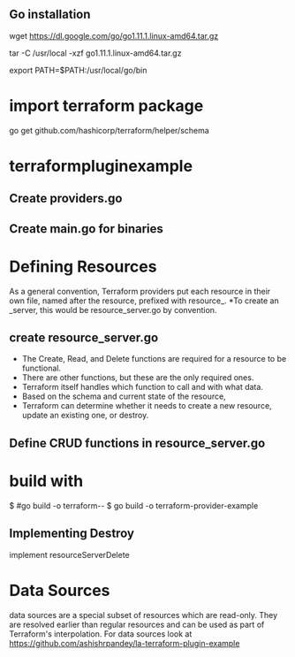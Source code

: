## Go installation

wget https://dl.google.com/go/go1.11.1.linux-amd64.tar.gz

tar -C /usr/local -xzf go1.11.1.linux-amd64.tar.gz

export PATH=$PATH:/usr/local/go/bin

# import terraform package
go get github.com/hashicorp/terraform/helper/schema

# terraformpluginexample



## Create providers.go

## Create main.go for binaries



# Defining Resources

As a general convention, Terraform providers put each resource in their own file, named after the resource, prefixed with resource_. 
*To create an <provider-name>_server, this would be resource_server.go by convention.

## create resource_server.go

* The Create, Read, and Delete functions are required for a resource to be functional. 
* There are other functions, but these are the only required ones. 
* Terraform itself handles which function to call and with what data. 
* Based on the schema and current state of the resource, 
* Terraform can determine whether it needs to create a new resource, update an existing one, or destroy.

## Define CRUD functions in resource_server.go

# build with
$ #go build -o terraform-<provider-type>-<provider-name>
$ go build -o terraform-provider-example

## Implementing Destroy
 implement resourceServerDelete


# Data Sources
data sources are a special subset of resources which are read-only. 
They are resolved earlier than regular resources and can be used as part of Terraform's interpolation.
For data sources look at https://github.com/ashishrpandey/la-terraform-plugin-example


